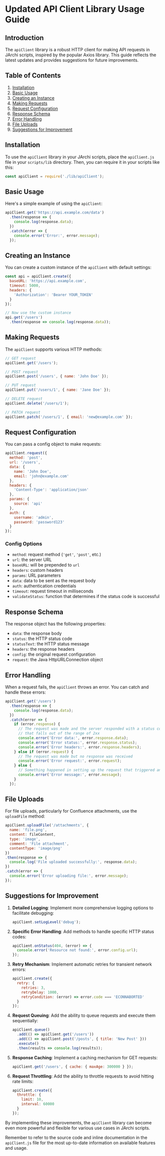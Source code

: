 # Updated API Client Library Usage Guide

## Introduction

The `apiClient` library is a robust HTTP client for making API requests in JArchi scripts, inspired by the popular Axios library. This guide reflects the latest updates and provides suggestions for future improvements.

## Table of Contents

1. [Installation](#installation)
2. [Basic Usage](#basic-usage)
3. [Creating an Instance](#creating-an-instance)
4. [Making Requests](#making-requests)
5. [Request Configuration](#request-configuration)
6. [Response Schema](#response-schema)
7. [Error Handling](#error-handling)
8. [File Uploads](#file-uploads)
9. [Suggestions for Improvement](#suggestions-for-improvement)

## Installation

To use the `apiClient` library in your JArchi scripts, place the `apiClient.js` file in your `scripts/lib` directory. Then, you can require it in your scripts like this:

```javascript
const apiClient = require('./lib/apiClient');
```

## Basic Usage

Here's a simple example of using the `apiClient`:

```javascript
apiClient.get('https://api.example.com/data')
  .then(response => {
    console.log(response.data);
  })
  .catch(error => {
    console.error('Error:', error.message);
  });
```

## Creating an Instance

You can create a custom instance of the `apiClient` with default settings:

```javascript
const api = apiClient.create({
  baseURL: 'https://api.example.com',
  timeout: 5000,
  headers: {
    'Authorization': 'Bearer YOUR_TOKEN'
  }
});

// Now use the custom instance
api.get('/users')
  .then(response => console.log(response.data));
```

## Making Requests

The `apiClient` supports various HTTP methods:

```javascript
// GET request
apiClient.get('/users');

// POST request
apiClient.post('/users', { name: 'John Doe' });

// PUT request
apiClient.put('/users/1', { name: 'Jane Doe' });

// DELETE request
apiClient.delete('/users/1');

// PATCH request
apiClient.patch('/users/1', { email: 'new@example.com' });
```

## Request Configuration

You can pass a config object to make requests:

```javascript
apiClient.request({
  method: 'post',
  url: '/users',
  data: {
    name: 'John Doe',
    email: 'john@example.com'
  },
  headers: {
    'Content-Type': 'application/json'
  },
  params: {
    source: 'api'
  },
  auth: {
    username: 'admin',
    password: 'password123'
  }
});
```

### Config Options

- `method`: request method (`'get'`, `'post'`, etc.)
- `url`: the server URL
- `baseURL`: will be prepended to `url`
- `headers`: custom headers
- `params`: URL parameters
- `data`: data to be sent as the request body
- `auth`: authentication credentials
- `timeout`: request timeout in milliseconds
- `validateStatus`: function that determines if the status code is successful

## Response Schema

The response object has the following properties:

- `data`: the response body
- `status`: the HTTP status code
- `statusText`: the HTTP status message
- `headers`: the response headers
- `config`: the original request configuration
- `request`: the Java HttpURLConnection object

## Error Handling

When a request fails, the `apiClient` throws an error. You can catch and handle these errors:

```javascript
apiClient.get('/users')
  .then(response => {
    console.log(response.data);
  })
  .catch(error => {
    if (error.response) {
      // The request was made and the server responded with a status code
      // that falls out of the range of 2xx
      console.error('Error data:', error.response.data);
      console.error('Error status:', error.response.status);
      console.error('Error headers:', error.response.headers);
    } else if (error.request) {
      // The request was made but no response was received
      console.error('Error request:', error.request);
    } else {
      // Something happened in setting up the request that triggered an Error
      console.error('Error message:', error.message);
    }
  });
```

## File Uploads

For file uploads, particularly for Confluence attachments, use the `uploadFile` method:

```javascript
apiClient.uploadFile('/attachments', {
  name: 'file.png',
  content: fileContent,
  type: 'image',
  comment: 'File attachment',
  contentType: 'image/png'
})
.then(response => {
  console.log('File uploaded successfully:', response.data);
})
.catch(error => {
  console.error('Error uploading file:', error.message);
});
```

## Suggestions for Improvement

1. **Detailed Logging**: Implement more comprehensive logging options to facilitate debugging:

   ```javascript
   apiClient.setLogLevel('debug');
   ```

2. **Specific Error Handling**: Add methods to handle specific HTTP status codes:

   ```javascript
   apiClient.onStatus(404, (error) => {
     console.error('Resource not found:', error.config.url);
   });
   ```

3. **Retry Mechanism**: Implement automatic retries for transient network errors:

   ```javascript
   apiClient.create({
     retry: {
       retries: 3,
       retryDelay: 1000,
       retryCondition: (error) => error.code === 'ECONNABORTED'
     }
   });
   ```

4. **Request Queuing**: Add the ability to queue requests and execute them sequentially:

   ```javascript
   apiClient.queue()
     .add(() => apiClient.get('/users'))
     .add(() => apiClient.post('/posts', { title: 'New Post' }))
     .execute()
     .then(results => console.log(results));
   ```

5. **Response Caching**: Implement a caching mechanism for GET requests:

   ```javascript
   apiClient.get('/users', { cache: { maxAge: 300000 } });
   ```

6. **Request Throttling**: Add the ability to throttle requests to avoid hitting rate limits:

   ```javascript
   apiClient.create({
     throttle: {
       limit: 10,
       interval: 60000
     }
   });
   ```

By implementing these improvements, the `apiClient` library can become even more powerful and flexible for various use cases in JArchi scripts.

Remember to refer to the source code and inline documentation in the `apiClient.js` file for the most up-to-date information on available features and usage.